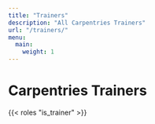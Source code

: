 ```yaml
---
title: "Trainers"
description: "All Carpentries Trainers"
url: "/trainers/"
menu:
  main:
    weight: 1
---
```



# Carpentries Trainers

{{< roles "is_trainer" >}}